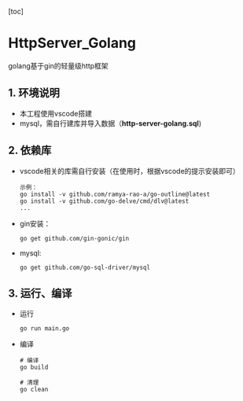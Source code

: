 [toc]

# HttpServer_Golang
golang基于gin的轻量级http框架

## 1. 环境说明
* 本工程使用vscode搭建
* mysql，需自行建库并导入数据（**http-server-golang.sql**)

## 2. 依赖库
* vscode相关的库需自行安装（在使用时，根据vscode的提示安装即可）
  ```golang
  示例：
  go install -v github.com/ramya-rao-a/go-outline@latest
  go install -v github.com/go-delve/cmd/dlv@latest
  ...
  ```
* gin安装：
  ```golang
  go get github.com/gin-gonic/gin
  ```
* mysql: 
  ```golang
  go get github.com/go-sql-driver/mysql
  ```

## 3. 运行、编译
* 运行
  ```golang
  go run main.go
  ```
* 编译
  ```golang
  # 编译
  go build

  # 清理
  go clean
  ```